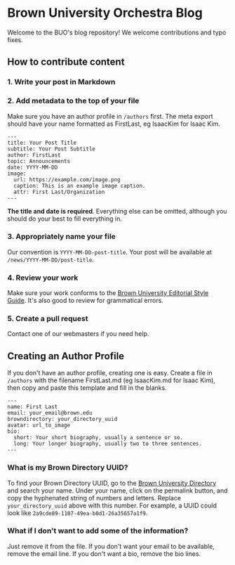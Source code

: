 # Brown University Orchestra Blog
Welcome to the BUO's blog repository! We welcome contributions and typo fixes.
## How to contribute content
### 1. Write your post in Markdown
### 2. Add metadata to the top of your file
Make sure you have an author profile in `/authors` first. The meta export should have your name formatted as FirstLast, eg IsaacKim for Isaac Kim.
```
---
title: Your Post Title
subtitle: Your Post Subtitle
author: FirstLast
topic: Announcements
date: YYYY-MM-DD
image:
  url: https://example.com/image.png
  caption: This is an example image caption.
  attr: First Last/Organization
---
```
**The title and date is required**. Everything else can be omitted, although you should do your best to fill everything in.
### 3. Appropriately name your file
Our convention is `YYYY-MM-DD-post-title`. Your post will be available at `/news/YYYY-MM-DD/post-title`.
### 4. Review your work
Make sure your work conforms to the [Brown University Editorial Style Guide](https://www.brown.edu/university-identity/editorial-style-guide). It's also good to review for grammatical errors.
### 5. Create a pull request
Contact one of our webmasters if you need help.
## Creating an Author Profile
If you don't have an author profile, creating one is easy. Create a file in `/authors` with the filename FirstLast.md (eg IsaacKim.md for Isaac Kim), then copy and paste this template and fill in the blanks.
```
---
name: First Last
email: your_email@brown.edu
browndirectory: your_directory_uuid
avatar: url_to_image
bio:
  short: Your short biography, usually a sentence or so.
  long: Your longer biography, usually two to three sentences.
---
```
### What is my Brown Directory UUID?
To find your Brown Directory UUID, go to the [Brown University Directory](https://directory.brown.edu) and search your name. Under your name, click on the permalink button, and copy the hyphenated string of numbers and letters. Replace `your_directory_uuid` above with this number. For example, a UUID could look like `2a9cde89-1107-49ea-b0d1-26a35657a1f9`.
### What if I don't want to add some of the information?
Just remove it from the file. If you don't want your email to be available, remove the email line. If you don't want a bio, remove the bio lines.
